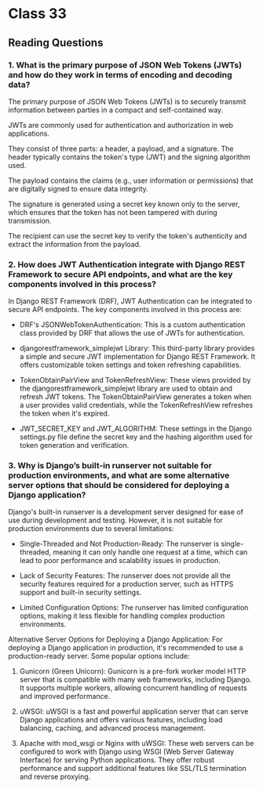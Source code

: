 # Class 33

## Reading  Questions

### 1. What is the primary purpose of JSON Web Tokens (JWTs) and how do they work in terms of encoding and decoding data?

The primary purpose of JSON Web Tokens (JWTs) is to securely transmit information between parties in a compact and self-contained way.

JWTs are commonly used for authentication and authorization in web applications.

They consist of three parts: a header, a payload, and a signature. The header typically contains the token's type (JWT) and the signing algorithm used.

The payload contains the claims (e.g., user information or permissions) that are digitally signed to ensure data integrity.

The signature is generated using a secret key known only to the server, which ensures that the token has not been tampered with during transmission.

The recipient can use the secret key to verify the token's authenticity and extract the information from the payload.

### 2. How does JWT Authentication integrate with Django REST Framework to secure API endpoints, and what are the key components involved in this process?

In Django REST Framework (DRF), JWT Authentication can be integrated to secure API endpoints. The key components involved in this process are:

* DRF's JSONWebTokenAuthentication: This is a custom authentication class provided by DRF that allows the use of JWTs for authentication.

* djangorestframework_simplejwt Library: This third-party library provides a simple and secure JWT implementation for Django REST Framework. It offers customizable token settings and token refreshing capabilities.

* TokenObtainPairView and TokenRefreshView: These views provided by the djangorestframework_simplejwt library are used to obtain and refresh JWT tokens. The TokenObtainPairView generates a token when a user provides valid credentials, while the TokenRefreshView refreshes the token when it's expired.

* JWT_SECRET_KEY and JWT_ALGORITHM: These settings in the Django settings.py file define the secret key and the hashing algorithm used for token generation and verification.

### 3. Why is Django’s built-in runserver not suitable for production environments, and what are some alternative server options that should be considered for deploying a Django application?

Django's built-in runserver is a development server designed for ease of use during development and testing. However, it is not suitable for production environments due to several limitations:

* Single-Threaded and Not Production-Ready: The runserver is single-threaded, meaning it can only handle one request at a time, which can lead to poor performance and scalability issues in production.

* Lack of Security Features: The runserver does not provide all the security features required for a production server, such as HTTPS support and built-in security settings.

* Limited Configuration Options: The runserver has limited configuration options, making it less flexible for handling complex production environments.

Alternative Server Options for Deploying a Django Application:
For deploying a Django application in production, it's recommended to use a production-ready server. Some popular options include:

1. Gunicorn (Green Unicorn): Gunicorn is a pre-fork worker model HTTP server that is compatible with many web frameworks, including Django. It supports multiple workers, allowing concurrent handling of requests and improved performance.

2. uWSGI: uWSGI is a fast and powerful application server that can serve Django applications and offers various features, including load balancing, caching, and advanced process management.

3. Apache with mod_wsgi or Nginx with uWSGI: These web servers can be configured to work with Django using WSGI (Web Server Gateway Interface) for serving Python applications. They offer robust performance and support additional features like SSL/TLS termination and reverse proxying.
